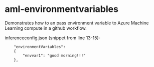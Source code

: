 # aml-environmentvariables
Demonstrates how to an pass environment variable to Azure Machine Learning compute in a github workflow.

inferenceconfig.json (snippet from line 13-15):

        "environmentVariables":
        {
            "envvar1": "good morning!!!"
        },
    
